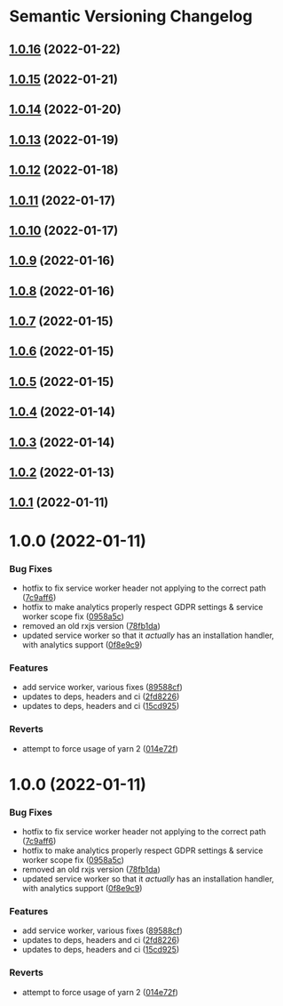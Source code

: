 # Semantic Versioning Changelog

## [1.0.16](https://github.com/SHSUSAC/subman2-web/compare/v1.0.15...v1.0.16) (2022-01-22)

## [1.0.15](https://github.com/SHSUSAC/subman2-web/compare/v1.0.14...v1.0.15) (2022-01-21)

## [1.0.14](https://github.com/SHSUSAC/subman2-web/compare/v1.0.13...v1.0.14) (2022-01-20)

## [1.0.13](https://github.com/SHSUSAC/subman2-web/compare/v1.0.12...v1.0.13) (2022-01-19)

## [1.0.12](https://github.com/SHSUSAC/subman2-web/compare/v1.0.11...v1.0.12) (2022-01-18)

## [1.0.11](https://github.com/SHSUSAC/subman2-web/compare/v1.0.10...v1.0.11) (2022-01-17)

## [1.0.10](https://github.com/SHSUSAC/subman2-web/compare/v1.0.9...v1.0.10) (2022-01-17)

## [1.0.9](https://github.com/SHSUSAC/subman2-web/compare/v1.0.8...v1.0.9) (2022-01-16)

## [1.0.8](https://github.com/SHSUSAC/subman2-web/compare/v1.0.7...v1.0.8) (2022-01-16)

## [1.0.7](https://github.com/SHSUSAC/subman2-web/compare/v1.0.6...v1.0.7) (2022-01-15)

## [1.0.6](https://github.com/SHSUSAC/subman2-web/compare/v1.0.5...v1.0.6) (2022-01-15)

## [1.0.5](https://github.com/SHSUSAC/subman2-web/compare/v1.0.4...v1.0.5) (2022-01-15)

## [1.0.4](https://github.com/SHSUSAC/subman2-web/compare/v1.0.3...v1.0.4) (2022-01-14)

## [1.0.3](https://github.com/SHSUSAC/subman2-web/compare/v1.0.2...v1.0.3) (2022-01-14)

## [1.0.2](https://github.com/SHSUSAC/subman2-web/compare/v1.0.1...v1.0.2) (2022-01-13)

## [1.0.1](https://github.com/SHSUSAC/subman2-web/compare/v1.0.0...v1.0.1) (2022-01-11)

# 1.0.0 (2022-01-11)

### Bug Fixes

- hotfix to fix service worker header not applying to the correct path ([7c9aff6](https://github.com/SHSUSAC/subman2-web/commit/7c9aff695567a9cbbb554b1df9f6eeee0837207d))
- hotfix to make analytics properly respect GDPR settings & service worker scope fix ([0958a5c](https://github.com/SHSUSAC/subman2-web/commit/0958a5ccd7218fcaa395aeda3785ab15af0cb9e6))
- removed an old rxjs version ([78fb1da](https://github.com/SHSUSAC/subman2-web/commit/78fb1da72296bde69b340d5bba6ebbc1777215bf))
- updated service worker so that it _actually_ has an installation handler, with analytics support ([0f8e9c9](https://github.com/SHSUSAC/subman2-web/commit/0f8e9c9a515bcd0f8b3b8c77b3563b9aca64d5ca))

### Features

- add service worker, various fixes ([89588cf](https://github.com/SHSUSAC/subman2-web/commit/89588cf6782731ffc90df7859a75c1ec9f607096))
- updates to deps, headers and ci ([2fd8226](https://github.com/SHSUSAC/subman2-web/commit/2fd8226d9fe1993db8422ea17808f8083624ff97))
- updates to deps, headers and ci ([15cd925](https://github.com/SHSUSAC/subman2-web/commit/15cd9258a8a2a338949f34bcccb2726248165022))

### Reverts

- attempt to force usage of yarn 2 ([014e72f](https://github.com/SHSUSAC/subman2-web/commit/014e72fbae0441080de54c7f97fa25815761fb9d))

# 1.0.0 (2022-01-11)

### Bug Fixes

- hotfix to fix service worker header not applying to the correct path ([7c9aff6](https://github.com/SHSUSAC/subman2-web/commit/7c9aff695567a9cbbb554b1df9f6eeee0837207d))
- hotfix to make analytics properly respect GDPR settings & service worker scope fix ([0958a5c](https://github.com/SHSUSAC/subman2-web/commit/0958a5ccd7218fcaa395aeda3785ab15af0cb9e6))
- removed an old rxjs version ([78fb1da](https://github.com/SHSUSAC/subman2-web/commit/78fb1da72296bde69b340d5bba6ebbc1777215bf))
- updated service worker so that it _actually_ has an installation handler, with analytics support ([0f8e9c9](https://github.com/SHSUSAC/subman2-web/commit/0f8e9c9a515bcd0f8b3b8c77b3563b9aca64d5ca))

### Features

- add service worker, various fixes ([89588cf](https://github.com/SHSUSAC/subman2-web/commit/89588cf6782731ffc90df7859a75c1ec9f607096))
- updates to deps, headers and ci ([2fd8226](https://github.com/SHSUSAC/subman2-web/commit/2fd8226d9fe1993db8422ea17808f8083624ff97))
- updates to deps, headers and ci ([15cd925](https://github.com/SHSUSAC/subman2-web/commit/15cd9258a8a2a338949f34bcccb2726248165022))

### Reverts

- attempt to force usage of yarn 2 ([014e72f](https://github.com/SHSUSAC/subman2-web/commit/014e72fbae0441080de54c7f97fa25815761fb9d))
